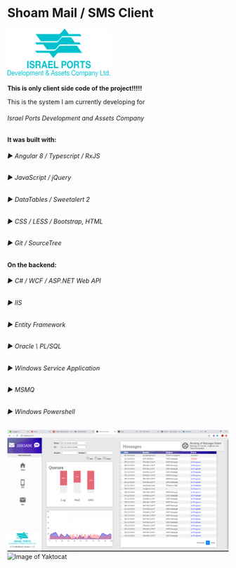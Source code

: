# Shoam Mail / SMS Client
![Image](src/shared/images/Logo-en.png)

**This is only client side code of the project!!!!!**

This is the system I am currently developing for 
###### Israel Ports Development and Assets Company

**It was built with:**
###### ► Angular 8 / Typescript / RxJS
###### ► JavaScript / jQuery
###### ► DataTables / Sweetalert 2
###### ► CSS / LESS / Bootstrap, HTML
###### ► Git / SourceTree

**On the backend:**
###### ► C# / WCF / ASP.NET Web API
###### ► IIS
###### ► Entity Framework
###### ► Oracle \ PL/SQL
###### ► Windows Service Application
###### ► MSMQ
###### ► Windows Powershell

![Image](src/shared/images/Screenshot_1.png)
![Image of Yaktocat](https://octodex.github.com/images/baracktocat.jpg)